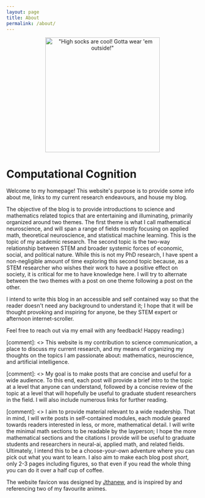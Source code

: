 ```yaml
---
layout: page
title: About
permalink: /about/
---
```




<p style="text-align:center;"><img src="https://zek3r.github.io/assets/cc_jthanew.png" title="&quot;High socks are cool! Gotta wear 'em outside!&quot;" width="300"/></p>

# Computational Cognition

Welcome to my homepage! This website's purpose is to provide some info about me, links to my current research endeavours, and house my blog.

The objective of the blog is to provide introductions to science and mathematics related topics that are entertaining and illuminating, primarily organized around two themes. The first theme is what I call mathematical neuroscience, and will span a range of fields mostly focusing on applied math, theoretical neuroscience, and statistical machine learning. This is the topic of my academic research. The second topic is the two-way relationship between STEM and broader systemic forces of economic, social, and political nature. While this is not my PhD research, I have spent a non-negligible amount of time exploring this second topic because, as a STEM researcher who wishes their work to have a positive effect on society, it is critical for me to have knowledge here. I will try to alternate between the two themes with a post on one theme following a post on the other.

I intend to write this blog in an accessible and self contained way so that the reader doesn't need any background to understand it; I hope that it will be thought provoking and inspiring for anyone, be they STEM expert or afternoon internet-scroller.

Feel free to reach out via my email with any feedback! Happy reading:)

[comment]: <> This website is my contribution to science communication, a place to discuss my current research, and my means of organizing my thoughts on the topics I am passionate about: mathematics, neuroscience, and artificial intelligence. 

[comment]: <> My goal is to make posts that are concise and useful for a wide audience. To this end, each post will provide a brief intro to the topic at a level that anyone can understand, followed by a concise review of the topic at a level that will hopefully be useful to graduate student researchers in the field. I will also include numerous links for further reading.

[comment]: <> I aim to provide material relevant to a wide readership. That in mind, I will write posts in self-contained modules, each module geared towards readers interested in less, or more, mathematical detail. I will write the minimal math sections to be readable by the layperson; I hope the more mathematical sections and the citations I provide will be useful to graduate students and researchers in neural-ai, applied math, and related fields. Ultimately, I intend this to be a choose-your-own adventure where you can pick out what you want to learn. I also aim to make each blog post *short*, only 2-3 pages including figures, so that even if you read the whole thing you can do it over a half cup of coffee.


The website favicon was designed by <a href="https://www.jthanew.com/">Jthanew</a>, and is inspired by and referencing two of my favourite animes.
